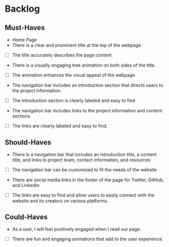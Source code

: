 # Backlog

## Must-Haves

- Home Page
- There is a clear and prominent title at the top of the webpage
- [ ] The title accurately describes the page content
- There is a visually engaging tree animation on both sides of the title.
- [ ] The animation enhances the visual appeal of the webpage
- The navigation bar includes an introduction section that directs users to the
  project information.
- [ ] The introduction section is clearly labeled and easy to find
- The navigation bar includes links to the project information and content
  sections
- [ ] The links are clearly labeled and easy to find.

## Should-Haves

- There is a navigation bar that includes an introduction title, a content
  title, and links to project team, contact information, and resources
- [ ] The navigation bar can be customized to fit the needs of the website
- There are social media links in the footer of the page for Twitter, GitHub,
  and LinkedIn
- [ ] The links are easy to find and allow users to easily connect with the
      website and its creators on various platforms.

## Could-Haves

- As a user, I will feel positively engaged when I read our page.
- [ ] There are fun and engaging animations that add to the user experience.

